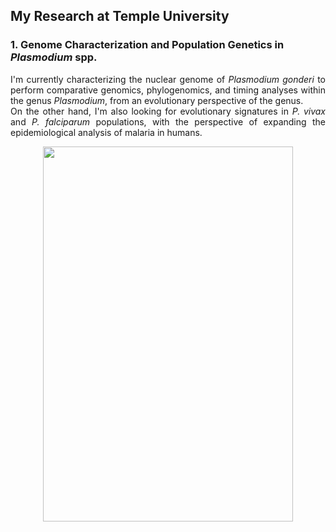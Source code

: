 ## My Research at Temple University

### 1. Genome Characterization and Population Genetics in *Plasmodium* spp.
<p align="justify">
I'm currently characterizing the nuclear genome of <i>Plasmodium gonderi</i> to perform comparative genomics, phylogenomics, and timing analyses within the genus <i>Plasmodium</i>, from an evolutionary perspective of the genus. 
<br>   
On the other hand, I'm also looking for evolutionary signatures in <i>P. vivax</i> and <i>P. falciparum</i> populations, with the perspective of expanding the epidemiological analysis of malaria in humans.
</p>
<p style="text-align:center;"><img src="images/igem.gif"
     width="400" 
     height="600"></p>
